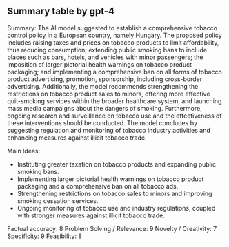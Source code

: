 ## Summary table by gpt-4
Summary: 
The AI model suggested to establish a comprehensive tobacco control policy in a European country, namely Hungary. The proposed policy includes raising taxes and prices on tobacco products to limit affordability, thus reducing consumption; extending public smoking bans to include places such as bars, hotels, and vehicles with minor passengers; the imposition of larger pictorial health warnings on tobacco product packaging; and implementing a comprehensive ban on all forms of tobacco product advertising, promotion, sponsorship, including cross-border advertising. Additionally, the model recommends strengthening the restrictions on tobacco product sales to minors, offering more effective quit-smoking services within the broader healthcare system, and launching mass media campaigns about the dangers of smoking. Furthermore, ongoing research and surveillance on tobacco use and the effectiveness of these interventions should be conducted. The model concludes by suggesting regulation and monitoring of tobacco industry activities and enhancing measures against illicit tobacco trade. 

Main Ideas: 
- Instituting greater taxation on tobacco products and expanding public smoking bans. 
- Implementing larger pictorial health warnings on tobacco product packaging and a comprehensive ban on all tobacco ads.
- Strengthening restrictions on tobacco sales to minors and improving smoking cessation services.
- Ongoing monitoring of tobacco use and industry regulations, coupled with stronger measures against illicit tobacco trade.

Factual accuracy: 8
Problem Solving / Relevance: 9
Novelty / Creativity: 7
Specificity: 9
Feasibility: 8